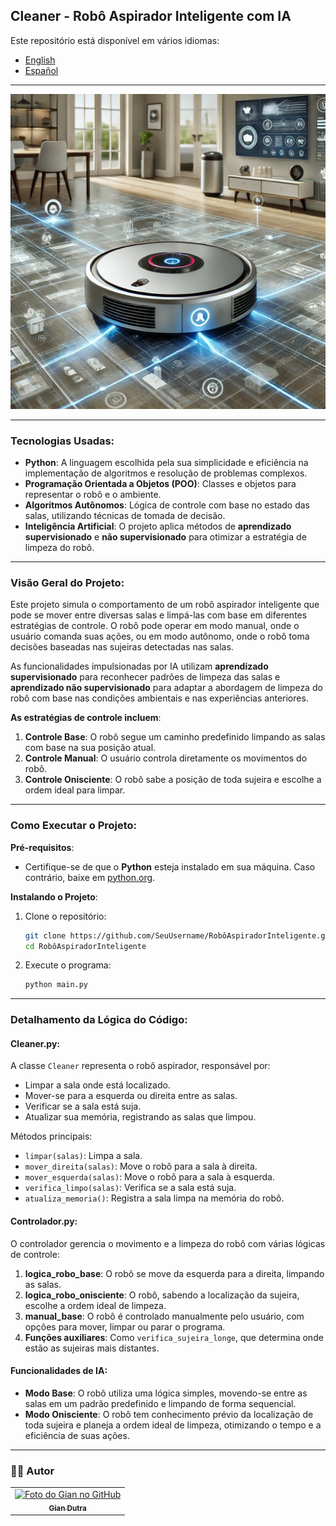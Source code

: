 ## Cleaner - Robô Aspirador Inteligente com IA

Este repositório está disponível em vários idiomas:

- [English](README-en.md)
- [Español](README-es.md)

---

<img src="./.github/1.png" alt="robo-aspirador-inteligente" title="Robô Aspirador Inteligente">

---

### Tecnologias Usadas:

- **Python**: A linguagem escolhida pela sua simplicidade e eficiência na implementação de algoritmos e resolução de problemas complexos.
- **Programação Orientada a Objetos (POO)**: Classes e objetos para representar o robô e o ambiente.
- **Algoritmos Autônomos**: Lógica de controle com base no estado das salas, utilizando técnicas de tomada de decisão.
- **Inteligência Artificial**: O projeto aplica métodos de **aprendizado supervisionado** e **não supervisionado** para otimizar a estratégia de limpeza do robô.

---

### Visão Geral do Projeto:

Este projeto simula o comportamento de um robô aspirador inteligente que pode se mover entre diversas salas e limpá-las com base em diferentes estratégias de controle. O robô pode operar em modo manual, onde o usuário comanda suas ações, ou em modo autônomo, onde o robô toma decisões baseadas nas sujeiras detectadas nas salas.

As funcionalidades impulsionadas por IA utilizam **aprendizado supervisionado** para reconhecer padrões de limpeza das salas e **aprendizado não supervisionado** para adaptar a abordagem de limpeza do robô com base nas condições ambientais e nas experiências anteriores.

**As estratégias de controle incluem**:
1. **Controle Base**: O robô segue um caminho predefinido limpando as salas com base na sua posição atual.
2. **Controle Manual**: O usuário controla diretamente os movimentos do robô.
3. **Controle Onisciente**: O robô sabe a posição de toda sujeira e escolhe a ordem ideal para limpar.

---

### Como Executar o Projeto:

**Pré-requisitos**:
- Certifique-se de que o **Python** esteja instalado em sua máquina. Caso contrário, baixe em [python.org](https://www.python.org/downloads/).

**Instalando o Projeto**:

1. Clone o repositório:
    ```bash
    git clone https://github.com/SeuUsername/RobôAspiradorInteligente.git
    cd RobôAspiradorInteligente
    ```

2. Execute o programa:
    ```bash
    python main.py
    ```

---

### Detalhamento da Lógica do Código:

#### **Cleaner.py**:
A classe `Cleaner` representa o robô aspirador, responsável por:
- Limpar a sala onde está localizado.
- Mover-se para a esquerda ou direita entre as salas.
- Verificar se a sala está suja.
- Atualizar sua memória, registrando as salas que limpou.

Métodos principais:
- `limpar(salas)`: Limpa a sala.
- `mover_direita(salas)`: Move o robô para a sala à direita.
- `mover_esquerda(salas)`: Move o robô para a sala à esquerda.
- `verifica_limpo(salas)`: Verifica se a sala está suja.
- `atualiza_memoria()`: Registra a sala limpa na memória do robô.

#### **Controlador.py**:
O controlador gerencia o movimento e a limpeza do robô com várias lógicas de controle:

1. **logica_robo_base**: O robô se move da esquerda para a direita, limpando as salas.
2. **logica_robo_onisciente**: O robô, sabendo a localização da sujeira, escolhe a ordem ideal de limpeza.
3. **manual_base**: O robô é controlado manualmente pelo usuário, com opções para mover, limpar ou parar o programa.
4. **Funções auxiliares**: Como `verifica_sujeira_longe`, que determina onde estão as sujeiras mais distantes.

#### **Funcionalidades de IA**:
- **Modo Base**: O robô utiliza uma lógica simples, movendo-se entre as salas em um padrão predefinido e limpando de forma sequencial.
- **Modo Onisciente**: O robô tem conhecimento prévio da localização de toda sujeira e planeja a ordem ideal de limpeza, otimizando o tempo e a eficiência de suas ações.

---

### 👨‍💼 Autor

<table>
  <tr>
    <td align="center">
      <a href="#">
        <img src="https://github.com/GianDutra.png" width="100px;" alt="Foto do Gian no GitHub"/><br>
        <sub>
          <b>Gian Dutra</b>
        </sub>
      </a>
    </td>
  </tr>
</table>

